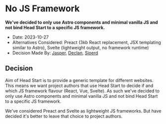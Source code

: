 # No JS Framework

**We've decided to only use Astro components and minimal vanilla JS and not bind Head Start to a specific JS framework.**

- Date: 2023-10-27
- Alternatives Considered: Preact (3kb React replacement, JSX templating similar to Astro), Svelte (lightweight output, no framework runtime)
- Decision Made By: [Jasper](https://github.com/jbmoelker), [Declan](https://github.com/decrek), [Sjoerd](https://github.com/sjoerdbeentjes)

## Decision

Aim of Head Start is to provide a generic template for different websites. This means we want project authors that use Head Start to decide if and which JS framework flavour (React, Vue, Svelte). As such we've decided to only use Astro components and minimal vanilla JS and not bind Head Start to a specific JS framework.

We've considered Preact and Svelte as lightweight JS frameworks. But have decided it's better to leave that choice to project authors.
